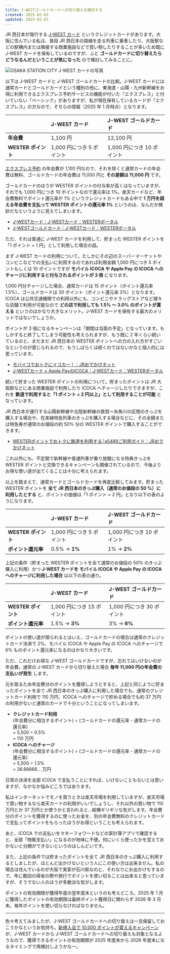 ```yaml
---
title: J-WESTゴールドカードへの切り替えを検討する
created: 2025-02-03
updated: 2025-02-03
---
```


JR 西日本が発行する [J-WEST カード](https://wester.jr-odekake.net/j-west/) というクレジットカードがあります。大阪に住んでいる私は、普段 JR 西日本の路線を走る列車に乗車したり、大阪駅などの駅構内または隣接する商業施設などで買い物したりすることが多いため既に J-WEST カードを保有しているのですが、ふと **ゴールドカードに切り替えたらどうなるんだということが気になった** ので検討してみることに。

![OSAKA STATION CITY J-WEST カードの写真](8884a6cd-a5fd-4b62-b2f5-25e56dd4ca00)

以下は J-WEST カードと J-WEST ゴールドカードの比較。J-WEST カードには通常カードとゴールドカードという種別の他に、東海道・山陽・九州新幹線をお得に利用できるエクスプレス予約サービスの機能が付いた「エクスプレス」と付いていない「ベーシック」がありますが、私が現在保有しているカードが「エクスプレス」の方なので、そちらの情報（2025 年 1 月時点）となります。

||J-WEST カード|J-WEST ゴールドカード|
|:--|:--|:--|
| **年会費** |1,100 円|12,100 円|
| **WESTER ポイント** |1,000 円につき 5 ポイント|1,000 円につき 10 ポイント|

[エクスプレス予約](https://jr-central.co.jp/ex/point/smart-difference/) の年会費が 1,100 円なので、それを除くと通常カードの年会費は無料、ゴールドカードの年会費は 11,000 円と **その差額は 11,000 円** です。

ゴールドカードのほうが WESTER ポイントの付与率が高くはなっていますが、それでも 1,000 円につき 10 ポイントなので還元率は 1%。楽天カードなど、年会費無料でポイント還元率が 1% というクレジットカードもある中で **1 万円を超える年会費を支払って WESTER ポイントの還元率 1%** というのは、なんだか微妙だなというように見えてしまいます。

- [J-WESTカード｜J-WESTカード：WESTERポータル](https://wester.jr-odekake.net/j-west/card/proper/)
- [J-WESTゴールドカード｜J-WESTカード：WESTERポータル](https://wester.jr-odekake.net/j-west/card/gold/)

ただ、それは普通に J-WEST カードを利用して、貯まった WESTER ポイントを「1 ポイント = 1 円」として利用した場合の話。

まず J-WEST カードの利用について。たしかにその辺のスーパーマーケットやコンビニなどでの支払いに利用するのであれば利用金額 1,000 円につき 5 ポイントもしくは 10 ポイントですが **モバイル ICOCA や Apple Pay の ICOCA へのチャージに利用すると付与されるポイントが 3 倍** になります。

1,000 円分チャージした場合、通常カードは 15 ポイント（ポイント還元率 1.5%）、ゴールドカードは 30 ポイント（ポイント還元率 3%）となります。ICOCA は公共交通機関での利用以外にも、コンビニやドラッグストアなど様々な店舗で利用が可能なので **どの店で利用しても 1.5% ～ 3.0% のポイントが貰える** というのはかなり大きなメリット。J-WEST カードを保有する最大のメリットではないでしょうか。

ポイントが 3 倍になるキャンペーンは「期間は当面の予定」となっています。もしかすると終了してしまう可能性も考えられますが、もう既に 2 年くらい続いているのと、まだまだ JR 西日本の WESTER ポイントへの力の入れ方がすごいなというのが感じられるので、もうしばらくは続くのではないかなと個人的には思っています。

- [モバイコでおトクにイコカー！：JRおでかけネット](https://www.jr-odekake.net/icoca/campaign/mobilebirth/)
- [J-WESTカード × Apple PayのICOCA｜J-WESTカード：WESTERポータル](https://wester.jr-odekake.net/j-west/point/applepay_card/)

続いて貯まった WESTER ポイントの利用について。貯まったポイントは JR 大阪駅などにある商業施設で利用したり ICOCA へチャージしたりできますが、これを **鉄道で利用すると「1 ポイント = 2 円以上」として利用することが可能** となっています。

JR 西日本が運行する山陽新幹線や北陸新幹線の敦賀～糸魚川の区間のきっぷを購入する場合や、在来線特急列車のきっぷを購入する場合などに、その全額または特急券が通常のお値段の約 50% 分の WESTER ポイントで購入することができます。

- [WESTERポイントでおトクに鉄道を利用する│e5489ご利用ガイド：JRおでかけネット](https://www.jr-odekake.net/goyoyaku/e5489/westerpoint-use/)

これ以外にも、不定期で新幹線や普通列車が乗り放題になる特典きっぷを WESTER ポイントと交換できるキャンペーンも開催されているので、今後よりお得な使い道が出てくることは十分に考えられます。

以上を踏まえて、通常カードとゴールドカードを再度比較してみます。貯まった WESTER ポイントを **全て JR 西日本のきっぷ購入（通常のお値段の 50 %）に利用したとする** と、ポイントの価値は「1 ポイント = 2 円」となり以下の表のようになります。

||J-WEST カード|J-WEST ゴールドカード|
|:--|:--|:--|
| **WESTER ポイント** |1,000 円につき 5 ポイント|1,000 円につき 10 ポイント|
| **ポイント還元率** | 0.5% → **1%** | 1% → **2%** |

上記の条件（貯まった WESTER ポイントを全て通常のお値段の 50% のきっぷ購入に利用）かつ **J-WEST カードを モバイル ICOCA や Apple Pay の ICOCA へのチャージに利用した場合** は以下の表の通り。

||J-WEST カード|J-WEST ゴールドカード|
|:--|:--|:--|
| **WESTER ポイント** |1,000 円につき 15 ポイント|1,000 円につき 30 ポイント|
| **ポイント還元率** | 1.5% → **3%** | 3% → **6%** |

ポイントの使い道が限られるとはいえ、ゴールドカードの場合は通常のクレジットカード決済で 2%、モバイル ICOCA や Apple Pay の ICOCA へのチャージで 6% ものポイント還元率になるのはかなり大きいです。

ただ、これだけお得な J-WEST ゴールドカードですが、忘れてはいけないのが年会費。通常の J-WEST カードから切り替えた場合 **毎年 11,000 円の年会費の支払いが発生** します。

元を取るため年会費分のポイントを獲得しようとすると、上記と同じように貯まったポイントを全て JR 西日本のきっぷ購入に利用した場合でも、通常のクレジットカード利用で 110 万円、ICOCA へのチャージで貯める場合でも約 37 万円の利用がないと通常のカードで十分ということになってしまいます。

- **クレジットカード利用**  
(年会費分に相当するポイント) ÷ (ゴールドカードの還元率 - 通常カードの還元率)  
= 5,500 ÷ 0.5%  
= 110 万円
- **ICOCA へのチャージ**  
(年会費分に相当するポイント) ÷ (ゴールドカードの還元率 - 通常カードの還元率)  
= 5,500 ÷ 1.5%  
= 36.66666... 万円

日常の決済を全部 ICOCA で支払うことにすれば、いけないこともないとは思いますが、なかなか悩みどころではあります。

私はインターネットでモノを買うときは楽天市場を利用していますが、楽天市場で買い物するなら楽天カードの利用がいいでしょうし、それ以外の買い物で 110 万円とか 37 万円とか使うかと言われると…結構ギリギリな気がします。年会費分のポイントを獲得するのに使ったお金を、別の年会費無料のクレジットカードで支払ってポイントをもらったほうがお得ということも考えられます。

あと、ICOCA での支払いをマネーフォワードなどの家計簿アプリで確認すると、全部「物販支払い」になるのが地味に不便。何にいくら使ったかを覚えておかないと分類ができないというのはしんどいです。

また、上記の条件では貯まったポイントを全て JR 西日本のきっぷ購入に利用するとしましたが、ほとんど出かけないという人にこの使い方は出来ません。私の場合は住んでいるのが大阪で実家が石川県なのと、それなりにお出かけもするので、年に数回の帰省の際や旅行でポイントを使い切ることは出来ると思っていますが、そうでない人のほうが多数派な気がします。

ポイントの有効期限が獲得年度の翌年度末というのも考えどころ。2025 年 1 月に獲得したポイントの有効期限は最終ポイント獲得日に関わらず 2026 年 3 月末。毎年ポイントを使い切らなければなりません。

---

色々考えてみましたが、J-WEST ゴールドカードへの切り替えは一旦保留しておこうかなというお気持ち。[新規入会で 10,000 ポイントが貰えるキャンペーン](https://wester.jr-odekake.net/j-west/card/202412entry_use_point/) が、J-WEST カードから J-WEST ゴールドカードへの切り替えも対象となるようなので、獲得できるポイントの有効期限が 2025 年度末から 2026 年度末になるタイミングで再検討しようかなー。
